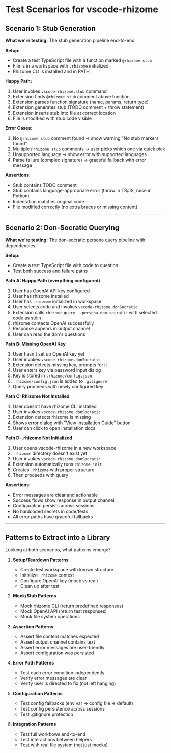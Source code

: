 # Test Scenarios for vscode-rhizome

## Scenario 1: Stub Generation

**What we're testing:** The stub generation pipeline end-to-end

**Setup:**
- Create a test TypeScript file with a function marked `@rhizome stub`
- File is in a workspace with `.rhizome` initialized
- Rhizome CLI is installed and in PATH

**Happy Path:**
1. User invokes `vscode-rhizome.stub` command
2. Extension finds `@rhizome stub` comment above function
3. Extension parses function signature (name, params, return type)
4. Extension generates stub (TODO comment + throw statement)
5. Extension inserts stub into file at correct location
6. File is modified with stub code visible

**Error Cases:**
1. No `@rhizome stub` comment found → show warning "No stub markers found"
2. Multiple `@rhizome stub` comments → user picks which one via quick pick
3. Unsupported language → show error with supported languages
4. Parse failure (complex signature) → graceful fallback with error message

**Assertions:**
- Stub contains TODO comment
- Stub contains language-appropriate error (throw in TS/JS, raise in Python)
- Indentation matches original code
- File modified correctly (no extra braces or missing content)

---

## Scenario 2: Don-Socratic Querying

**What we're testing:** The don-socratic persona query pipeline with dependencies

**Setup:**
- Create a test TypeScript file with code to question
- Test both success and failure paths

**Path A: Happy Path (everything configured)**
1. User has OpenAI API key configured
2. User has rhizome installed
3. User has `.rhizome` initialized in workspace
4. User selects code and invokes `vscode-rhizome.donSocratic`
5. Extension calls `rhizome query --persona don-socratic` with selected code as stdin
6. rhizome contacts OpenAI successfully
7. Response appears in output channel
8. User can read the don's questions

**Path B: Missing OpenAI Key**
1. User hasn't set up OpenAI key yet
2. User invokes `vscode-rhizome.donSocratic`
3. Extension detects missing key, prompts for it
4. User enters key via password input dialog
5. Key is stored in `.rhizome/config.json`
6. `.rhizome/config.json` is added to `.gitignore`
7. Query proceeds with newly configured key

**Path C: Rhizome Not Installed**
1. User doesn't have rhizome CLI installed
2. User invokes `vscode-rhizome.donSocratic`
3. Extension detects rhizome is missing
4. Shows error dialog with "View Installation Guide" button
5. User can click to open installation docs

**Path D: .rhizome Not Initialized**
1. User opens vscode-rhizome in a new workspace
2. `.rhizome` directory doesn't exist yet
3. User invokes `vscode-rhizome.donSocratic`
4. Extension automatically runs `rhizome init`
5. Creates `.rhizome` with proper structure
6. Then proceeds with query

**Assertions:**
- Error messages are clear and actionable
- Success flows show response in output channel
- Configuration persists across sessions
- No hardcoded secrets in code/tests
- All error paths have graceful fallbacks

---

## Patterns to Extract into a Library

Looking at both scenarios, what patterns emerge?

1. **Setup/Teardown Patterns**
   - Create test workspace with known structure
   - Initialize `.rhizome` context
   - Configure OpenAI key (mock vs real)
   - Clean up after test

2. **Mock/Stub Patterns**
   - Mock rhizome CLI (return predefined responses)
   - Mock OpenAI API (return test responses)
   - Mock file system operations

3. **Assertion Patterns**
   - Assert file content matches expected
   - Assert output channel contains text
   - Assert error messages are user-friendly
   - Assert configuration was persisted

4. **Error Path Patterns**
   - Test each error condition independently
   - Verify error messages are clear
   - Verify user is directed to fix (not left hanging)

5. **Configuration Patterns**
   - Test config fallbacks (env var → config file → default)
   - Test config persistence across sessions
   - Test .gitignore protection

6. **Integration Patterns**
   - Test full workflows end-to-end
   - Test interactions between helpers
   - Test with real file system (not just mocks)

